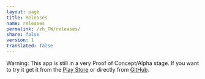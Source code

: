 ```yaml
---
layout: page
title: Releases
name: releases
permalink: /zh_TW/releases/
share: false
version: 1
Translated: false
---
```


Warning: This app is still in a very Proof of Concept/Alpha stage. If you want to try it get it from the [Play Store](https://play.google.com/apps/testing/com.greenaddress.abcore) or directly from [GitHub](https://github.com/greenaddress/abcore/releases/tag/v0.23alphaPoC).

<!-- {% include releases.html %} -->
